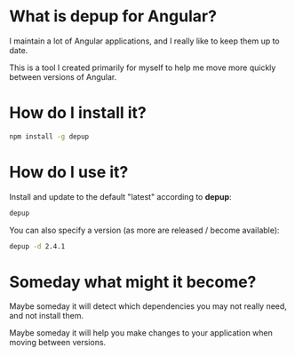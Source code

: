 # What is depup for Angular?
I maintain a lot of Angular applications, and I really like to keep them up to date.

This is a tool I created primarily for myself to help me move more quickly between versions of Angular.

# How do I install it?

```bash
npm install -g depup
```

# How do I use it?
Install and update to the default "latest" according to **depup**:

```bash
depup
```

You can also specify a version (as more are released / become available):

```bash
depup -d 2.4.1
```

# Someday what might it become?
Maybe someday it will detect which dependencies you may not really need, and not install them.

Maybe someday it will help you make changes to your application when moving between versions.